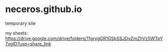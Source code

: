 # neceros.github.io


temporary site

my sheets: https://drive.google.com/drive/folders/11grvgGR1GSbSSJDyZmZhVz5WTpY7xgID?usp=share_link
